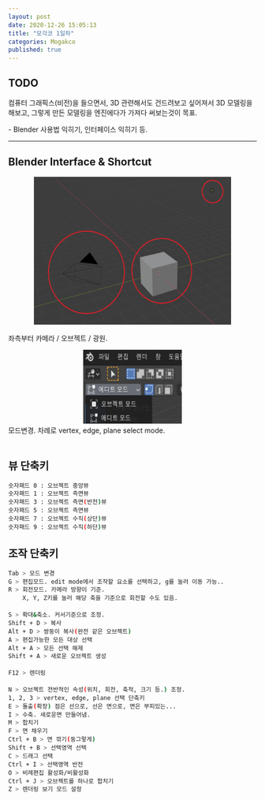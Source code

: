 ```yaml
---
layout: post
date: 2020-12-26 15:05:13
title: "모각코 1일차"
categories: Mogakco
published: true
---
```


## TODO

컴퓨터 그래픽스(비전)을 들으면서, 3D 관련해서도 건드려보고 싶어져서 3D 모델링을 해보고, 그렇게 만든 모델링을 엔진에다가 가져다 써보는것이 목표.

\- Blender 사용법 익히기, 인터페이스 익히기 등.

* * *

## Blender Interface & Shortcut

<center><img src="/assets/images/2020-12-26-15-59-54.png" width="400" height="300" alt="blender workspace"/></center>

좌측부터 카메라 / 오브젝트 / 광원.

<center><img src="/assets/images/2020-12-26%20161931.png" width="200" height="150" alt="blender workspace"/></center>
모드변경. 차례로 vertex, edge, plane select mode.
<br>
<br>

## 뷰 단축키  

```bash
숫자패드 0 : 오브젝트 중앙뷰
숫자패드 1 : 오브젝트 측면뷰
숫자패드 3 : 오브젝트 측면(반전)뷰
숫자패드 5 : 오브젝트 측면뷰
숫자패드 7 : 오브젝트 수직(상단)뷰
숫자패드 9 : 오브젝트 수직(하단)뷰
```

## 조작 단축키

```bash
Tab > 모드 변경
G > 편집모드. edit mode에서 조작할 요소를 선택하고, g를 눌러 이동 가능..
R > 회전모드. 카메라 방향이 기준.
    X, Y, Z키를 눌러 해당 축을 기준으로 회전할 수도 있음.

S > 확대&축소. 커서기준으로 조정.
Shift + D > 복사
Alt + D > 쌍둥이 복사(완전 같은 오브젝트)
A > 편집가능한 모든 대상 선택
Alt + A > 모든 선택 해제
Shift + A > 새로운 오브젝트 생성

F12 > 렌더링

N > 오브젝트 전반적인 속성(위치, 회전, 축적, 크기 등.) 조정.
1, 2, 3 > vertex, edge, plane 선택 단축키
E > 돌출(확장) 점은 선으로, 선은 면으로, 면은 부피있는...
I > 수축. 새로운면 만들어냄.
M > 합치기
F > 면 채우기
Ctrl + B > 면 깎기(둥그렇게)
Shift + B > 선택영역 선택
C > 드래그 선택
Ctrl + I > 선택영역 반전
O > 비례편집 활성화/비활성화
Ctrl + J > 오브젝트를 하나로 합치기
Z > 렌더링 보기 모드 설정
```
